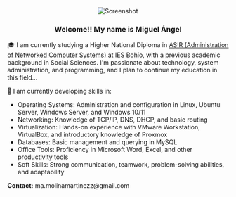 <div align="center">
  <img src="https://i.postimg.cc/qvF7rTLD/Captura-de-pantalla-2025-06-04-005148.png" alt="Screenshot" />
</div>

<h3 align="center">Welcome!! My name is Miguel Ángel</h3>

<p>🎓 I am currently studying a Higher National Diploma in 
<a href="https://llegarasalto.com/guiafp/ciclos/IFC-321.html" target="_blank">
  ASIR (Administration of Networked Computer Systems)
</a> at IES Bohío, with a previous academic background in Social Sciences. 
I'm passionate about technology, system administration, and programming, and I plan to continue my education in this field...</p>

<p>🔧 I am currently developing skills in:</p>

<ul>
  <li>Operating Systems: Administration and configuration in Linux, Ubuntu Server, Windows Server, and Windows 10/11</li>
  <li>Networking: Knowledge of TCP/IP, DNS, DHCP, and basic routing</li>
  <li>Virtualization: Hands-on experience with VMware Workstation, VirtualBox, and introductory knowledge of Proxmox</li>
  <li>Databases: Basic management and querying in MySQL</li>
  <li>Office Tools: Proficiency in Microsoft Word, Excel, and other productivity tools</li>
  <li>Soft Skills: Strong communication, teamwork, problem-solving abilities, and adaptability</li>
</ul>

<p><strong>Contact:</strong> ma.molinamartinezz@gmail.com</p>

